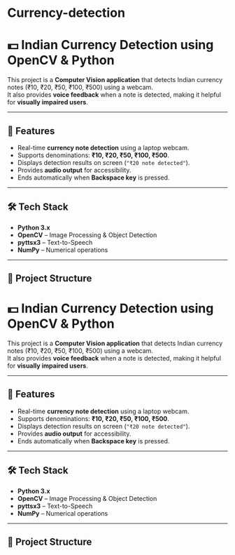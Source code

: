 # Currency-detection
# 💵 Indian Currency Detection using OpenCV & Python  

This project is a **Computer Vision application** that detects Indian currency notes (₹10, ₹20, ₹50, ₹100, ₹500) using a webcam.  
It also provides **voice feedback** when a note is detected, making it helpful for **visually impaired users**.  

---

## 🚀 Features
- Real-time **currency note detection** using a laptop webcam.  
- Supports denominations: **₹10, ₹20, ₹50, ₹100, ₹500**.  
- Displays detection results on screen (`"₹20 note detected"`).  
- Provides **audio output** for accessibility.  
- Ends automatically when **Backspace key** is pressed.  

---

## 🛠️ Tech Stack
- **Python 3.x**  
- **OpenCV** – Image Processing & Object Detection  
- **pyttsx3** – Text-to-Speech  
- **NumPy** – Numerical operations  

---

## 📂 Project Structure
# 💵 Indian Currency Detection using OpenCV & Python  

This project is a **Computer Vision application** that detects Indian currency notes (₹10, ₹20, ₹50, ₹100, ₹500) using a webcam.  
It also provides **voice feedback** when a note is detected, making it helpful for **visually impaired users**.  

---

## 🚀 Features
- Real-time **currency note detection** using a laptop webcam.  
- Supports denominations: **₹10, ₹20, ₹50, ₹100, ₹500**.  
- Displays detection results on screen (`"₹20 note detected"`).  
- Provides **audio output** for accessibility.  
- Ends automatically when **Backspace key** is pressed.  

---

## 🛠️ Tech Stack
- **Python 3.x**  
- **OpenCV** – Image Processing & Object Detection  
- **pyttsx3** – Text-to-Speech  
- **NumPy** – Numerical operations  

---

## 📂 Project Structure
